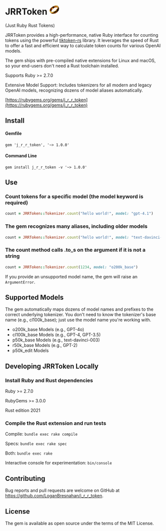 # JRRToken [<img src="ring.png" width="32px" alt="One ring to rule them all, one ring to find them, One ring to bring them all and in the darkness bind them.">](https://youtu.be/lemgdzLDYqA?si=Z_Ls3hbJ-Xv38oJN)

(Just Ruby Rust Tokens)

JRRToken provides a high-performance, native Ruby interface for counting tokens using the powerful [tiktoken-rs](https://github.com/zurawiki/tiktoken-rs) library. It leverages the speed of Rust to offer a fast and efficient way to calculate token counts for various OpenAI models.

The gem ships with pre-compiled native extensions for Linux and macOS, so your end-users don't need a Rust toolchain installed.

Supports Ruby >= 2.7.0

Extensive Model Support: Includes tokenizers for all modern and legacy OpenAI models, recognizing dozens of model aliases automatically.

[https://rubygems.org/gems/j_r_r_token](https://rubygems.org/gems/j_r_r_token)

## Install

#### Gemfile
`gem 'j_r_r_token', '~> 1.0.0'`

#### Command Line
`gem install j_r_r_token -v '~> 1.0.0'`

## Use

### Count tokens for a specific model (the model keyword is required)
```Ruby
count = JRRToken::Tokenizer.count("hello world!", model: "gpt-4.1")
```

### The gem recognizes many aliases, including older models
```Ruby
count = JRRToken::Tokenizer.count("hello world!", model: "text-davinci-003")
```

### The count method calls .to_s on the argument if it is not a string
```Ruby
count = JRRToken::Tokenizer.count(1234, model: "o200k_base")
```

If you provide an unsupported model name, the gem will raise an `ArgumentError`.

## Supported Models
The gem automatically maps dozens of model names and prefixes to the correct underlying tokenizer. You don't need to know the tokenizer's base name (e.g., cl100k_base); just use the model name you're working with.

- o200k_base Models (e.g., GPT-4o)
- cl100k_base Models (e.g., GPT-4, GPT-3.5)
- p50k_base Models (e.g., text-davinci-003)
- r50k_base Models (e.g., GPT-2)
- p50k_edit Models

## Developing JRRToken Locally

### Install Ruby and Rust dependencies
Ruby >= 2.7.0

RubyGems >= 3.0.0

Rust edition 2021

### Compile the Rust extension and run tests
Compile:
`bundle exec rake compile`

Specs:
`bundle exec rake spec`

Both:
`bundle exec rake`

Interactive console for experimentation: `bin/console`

## Contributing

Bug reports and pull requests are welcome on GitHub at https://github.com/LoganBresnahan/j_r_r_token.

## License

The gem is available as open source under the terms of the MIT License.
